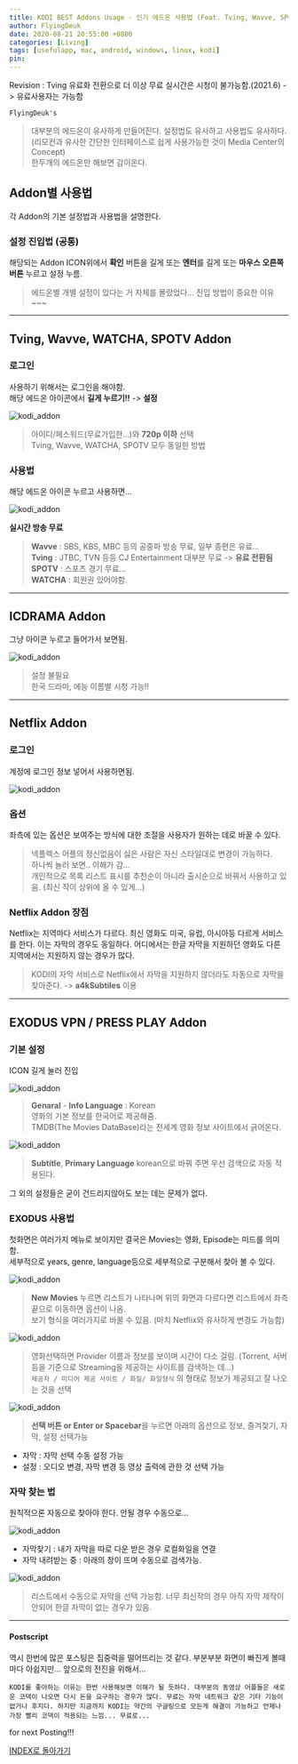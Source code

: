 ```yaml
---
title: KODI BEST Addons Usage - 인기 에드온 사용법 (Feat. Tving, Wavve, SPOTV, WATCHA, Netflix, EXODUS)
author: FlyingDeuk
date: 2020-08-21 20:55:00 +0800
categories: [Living]
tags: [usefulapp, mac, android, windows, linux, kodi]
pin:
---
```


Revision : Tving 유료화 전환으로 더 이상 무료 실시간은 시청이 불가능함.(2021.6) -> 유료사용자는 가능함

`FlyingDeuk's`
> 대부분의 에드온이 유사하게 만들어진다. 설정법도 유사하고 사용법도 유사하다. (리모컨과 유사한 간단한 인터페이스로 쉽게 사용가능한 것이 Media Center의 Concept)<br>
한두개의 에드온만 해보면 감이온다.


## Addon별 사용법
각 Addon의 기본 설정법과 사용법을 설명한다. 
### 설정 진입법 (공통)

해당되는 Addon ICON위에서 **확인** 버튼을 길게 또는 **엔터**를 길게 또는 **마우스 오른쪽 버튼** 누르고 설정 누름.
>에드온별 개별 설정이 있다는 거 자체를 몰랐었다... 진입 방법이 중요한 이유~~~

------

## Tving, Wavve, WATCHA, SPOTV Addon
### 로그인
사용하기 위해서는 로그인을 해야함. <br>
해당 에드온 아이콘에서 **길게 누르기!!** -> **설정**

![kodi_addon](/img/living/kodi/tving_set.jpg)
> 아이디/페스워드(무료가입한...)와 **720p 이하** 선택 <br>
Tving, Wavve, WATCHA, SPOTV 모두 동일한 방법

### 사용법
해당 에드온 아이콘 누르고 사용하면...

![kodi_addon](/img/living/kodi/kodi_tving1.jpg)

**실시간 방송 무료** <br>
> **Wavve** : SBS, KBS, MBC 등의 공중파 방송 무료, 일부 종편은 유료... <br>
**Tving** : JTBC, TVN 등등 CJ Entertainment 대부분 무료  -> **유료 전환됨**<br>
**SPOTV** : 스포츠 경기 무료...  <br>
**WATCHA** : 회원권 있어야함.

------

## ICDRAMA Addon
그냥 아이콘 누르고 들어가서 보면됨.

![kodi_addon](/img/living/kodi/icdrama_set.jpg)
> 설정 불필요 <br>
한국 드라마, 에능 이름별 시청 가능!!

-------

## Netflix Addon
### 로그인
계정에 로그인 정보 넣어서 사용하면됨.

![kodi_addon](/img/living/kodi/netflix_set.jpg)

### 옵션
좌측에 있는 옵션은 보여주는 방식에 대한 조절을 사용자가 원하는 데로 바꿀 수 있다.
>넥플렉스 어플의 정신없음이 싫은 사람은 자신 스타일대로 변경이 가능하다. <br>
하나씩 눌러 보면.. 이해가 감...<br>
개인적으로 목록 리스트 표시를 추천순이 아니라 출시순으로 바꿔서 사용하고 있음. (최신 작이 상위에 올 수 있게...)

### Netflix Addon 장점
Netflix는 지역마다 서비스가 다르다. 최신 영화도 미국, 유럽, 아시아등 다르게 서비스를 한다. 이는 자막의 경우도 동일하다. 어디에서는 한글 자막을 지원하던 영화도 다른 지역에서는 지원하지 않는 경우가 많다.
> KODI의 자막 서비스로 Netflix에서 자막을 지원하지 않더라도 자동으로 자막을 찾아준다. -> **a4kSubtiles** 이용

--------

## EXODUS VPN / PRESS PLAY Addon
### 기본 설정
ICON 길게 눌러 진입

![kodi_addon](/img/living/kodi/kodi_exodus_st1.jpg)
>**Genaral** - **Info Language** : Korean <br>
영화의 기본 정보를 한국어로 제공해줌. <br>
TMDB(The Movies DataBase)라는 전세계 영화 정보 사이트에서 긁어온다.

![kodi_addon](/img/living/kodi/kodi_exodus_st.jpg)
>**Subtitle**, **Primary Language** korean으로 바꿔 주면 우선 검색으로 자동 적용된다.

그 외의 설정들은 굳이 건드리지않아도 보는 데는 문제가 없다.

### EXODUS 사용법
첫화면은 여러가지 메뉴로 보이지만 결국은 Movies는 영화, Episode는 미드를 의미함. <br>
세부적으로 years, genre, language등으로 세부적으로 구분해서 찾아 볼 수 있다.  

![kodi_addon](/img/living/kodi/kodi_exodus3.jpg)

> **New Movies** 누르면 리스트가 나타나며 위의 화면과 다르다면 리스트에서 좌측 끝으로 이동하면 옵션이 나옴. <br>
보기 형식을 여러가지로 바꿀 수 있음. (마치 Netflix와 유사하게 변경도 가능함)

![kodi_addon](/img/living/kodi/kodi_exodus2.jpg)
> 영화선택하면 Provider 이름과 정보를 보이며 시간이 다소 걸림. (Torrent, 서버등을 기준으로 Streaming을 제공하는 사이트를 검색하는 데...) <br>
`제공자 / 미디어 제공 사이트 / 화질/ 화일형식` 의 형태로 정보가 제공되고 잘 나오는 것을 선택


![kodi_addon](/img/living/kodi/kodi_exodus1.jpg)
> **선택 버튼 or Enter or Spacebar**을 누르면 아래의 옵션으로 정보, 즐겨찿기, 자막, 설정 선택가능
- 자막 : 자막 선택 수동 설정 가능
- 설정 : 오디오 변경, 자막 변경 등 영상 출력에 관한 것 선택 가능


### 자막 찾는 법
원칙적으론 자동으로 찾아야 한다. 안될 경우 수동으로...

![kodi_addon](/img/living/kodi/kodi_subtitle2.jpg)
- 자막찾기 : 내가 자막을 따로 다운 받은 경우 로컬화일을 연결
- 자막 내려받는 중 : 아래의 창이 뜨며 수동으로 검색가능.


![kodi_addon](/img/living/kodi/kodi_subtitle.jpg)
> 리스트에서 수동으로 자막을 선택 가능함. 너무 최신작의 경우 아직 자막 제작이 안되어 한글 자막이 없는 경우가 있음.

------

#### Postscript
역시 한번에 많은 포스팅은 집중력을 떨어뜨리는 것 같다. 부분부분 화면이 빠진게 볼때마다 아쉽지만... 앞으로의 전진을 위해서... <br>

`KODI를 좋아하는 이유는 한번 사용해보면 이해가 될 듯하다. 대부분의 동영상 어플들은 새로운 코덱이 나오면 다시 돈을 요구하는 경우가 많다. 무료는 자막 네트워크 같은 기타 기능이 없거나 후지다. 하지만 지금까지 KODI는 약간의 구글링으로 모든게 해결이 가능하고 언제나 가장 빨리 코덱이 적용되는 느낌... 무료로...`

for next Posting!!!

[INDEX로 돌아가기](/posts/KODI/)
